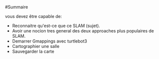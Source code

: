 #Summaire  


vous devez être capable de:
	
	
- Reconnaitre qu'est-ce que ce SLAM (sujet). 
- Avoir une nocion tres general des deux approaches plus populaires de SLAM. 
- Demarrer Gmappings avec turtlebot3 
- Cartographier une salle
- Sauvegarder la carte 
	